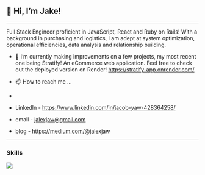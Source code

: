 ## 👋 Hi, I’m Jake! 
---
Full Stack Engineer proficient in JavaScript, React and Ruby on Rails! With a background in purchasing and logistics, I am adept at system optimization, operational efficiencies, data analysis and relationship building.

- 🌱 I’m currently making improvements on a few projects, my most recent one being Stratify! An eCommerce web application. Feel free to check out the deployed version on Render! https://stratify-app.onrender.com/
<!-- - 💞️ I’m looking to collaborate on -->
- 📫 How to reach me ...
- <link rel="stylesheet" href="https://cdn.jsdelivr.net/gh/devicons/devicon@v2.15.1/devicon.min.css">

- LinkedIn - https://www.linkedin.com/in/jacob-yaw-428364258/
- email - jalexjaw@gmail.com
- blog - https://medium.com/@jalexjaw
---
### Skills
<img style="height:2%, width:2%" src="https://cdn.jsdelivr.net/gh/devicons/devicon/icons/javascript/javascript-original.svg" />


<!---
Huntysaurus/Huntysaurus is a ✨ special ✨ repository because its `README.md` (this file) appears on your GitHub profile.
You can click the Preview link to take a look at your changes.
--->
